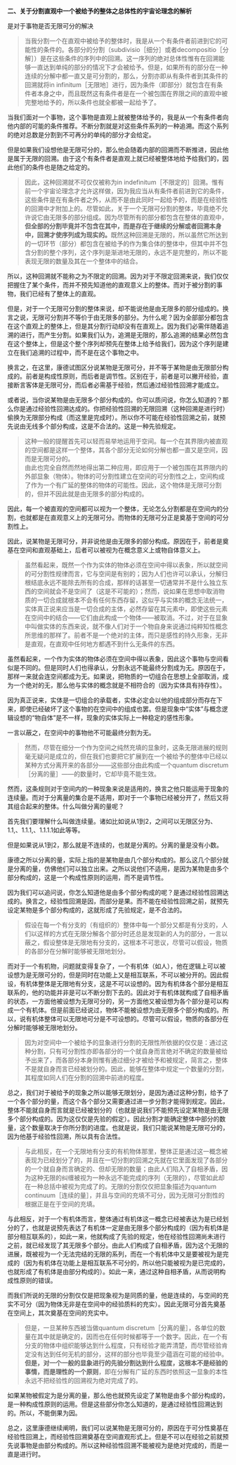 <p data-pid="vtHIWUk1"><b>二、关于分割直观中一个被给予的整体之总体性的宇宙论理念的解析</b></p><p data-pid="4bAnS54F">是对于事物是否无限可分的解决</p><blockquote data-pid="vjmQKndG">当我分割一个在直观中被给予的整体时，我是从一个有条件者前进到它的可能性的条件的。各部分的分割（subdivisio［细分］或者decompositio［分解］）是在这些条件的序列中的回溯。这一序列的绝对总体性惟有在回溯能够一直达到单纯的部分的情况下才会被给予。但是，如果所有的部分在一种连续的分解中都一直又是可分割的，那么，分割亦即从有条件者到其条件的回溯就将in infinitum［无限地］进行，因为条件（即部分）就包含在有条件者本身之中，而且既然这有条件者是在一个被包围在界限之间的直观中被完整地给予的，所以条件也就全都被一起给予了。</blockquote><p data-pid="3uOKt5Rs">当我们面对一个事物，这个事物是直观上就被整体给予的，我是从一个有条件者向他内部的可能的条件推荐。不断分割就是对这些条件系列的一种追溯。而这个系列的绝对总数是分割到不可再分的单纯的部分才会给定。</p><p data-pid="FcXp3wri">但是如果我们设想他是无限可分的，那么他会随着内部的回溯而不断推进，因此他是属于无限的回溯。由于这个有条件者是直观上就已经被整体地给予给我们的，因此他们的条件也是随之给定的。</p><blockquote data-pid="RJmIJQLZ">因此，这种回溯就不可仅仅被称为in indefinitum［不限定的］回溯。惟有前一个宇宙论理念才允许这样做，因为我应当从有条件者前进到它的条件，这些条件是在有条件者之外，从而不是由此同时一起给予的，而是在经验性的回溯中才附加上的。尽管如此，关于一个无限可分割的整体，毕竟绝不允许说它由无限多的部分组成。因为尽管所有的部分都包含在整体的直观中，<b>但全部的分割毕竟并不包含在其中，而是存在于继续的分解或者回溯本身中，回溯才使序列成为现实的。</b>既然这种回溯是无限的，所以虽然它所达到的一切环节（部分）都包含在被给予的作为集合体的整体中，但其中并不包含分割的整个序列，这个序列是渐进地无限的，永远不是完整的，所以不能表现无限的数量及其在一个整体中的结合。</blockquote><p data-pid="TOCDQkel">所以，这种回溯就不能称之为不限定的回溯。因为对于不限定回溯来说，我们仅仅把握住了某个条件，而并不预先知道他的直观意义上的整体。而对于被分割的事物，我们已经有了整体上的直观。</p><p data-pid="1_O_ER_h">但是，对于一个无限可分割的整体来说，却不能说他是由无限多的部分组成的。换言之说，无限可分割并不等价于由无限多的部分。为什么呢？因为全部部分都包含在这个直观上的整体上，但是其分割行动却没有在直观上。因为我们必需伴随着追溯的进行，而产生分割。如果我们认为，追溯是无限的，那么追溯的结果必然包含在这个整体上，但是这个整个序列却预先在整体上给予给我们，因为这个序列是建立在我们追溯的过程中，而不是在这个事物之中。</p><p data-pid="rp-QemHZ">换言之，在这里，康德试图区分说某物是无限可分，并不等于某物是由无限部分构成的。前者是构成性原则，而后者是调节性。区别在于，前者是可以撇开经验，直接断言客体是无限可分，而后者必需基于经验，然后通过经验性回溯才能成立。</p><p data-pid="lnzRvDTQ">或者说，当你说某物是由无限多个部分构成的。你可以质问说，你怎么知道的？那么你是通过经验性回溯达成的。你把经验性回溯的无限回溯（这种回溯是进行时）偷换为无限部分构成（而这里是完成时）。所以你不可能在经验性回溯之前，就预先说由无线多个部分构成，这是不合法的。这是一种先验规定。</p><blockquote data-pid="vQgPfCMT">这种一般的提醒首先可以轻而易举地运用于空间。每一个在其界限内被直观的空间都是这样一个整体，其各个部分无论如何分解也都一直又是空间，因而是无限可分的。<br>由此也完全自然而然地得出第二种应用，即应用于一个被包围在其界限内的外部显象（物体）。物体的可分割性建立在空间的可分割性之上，空间构成了作为一个有广延的整体的物体的可能性。因此，这个物体是无限可分割的，但并不因此就是由无限多的部分构成的。</blockquote><p data-pid="c0ewBusP">因此，每一个被直观的空间都可以视为一个整体，无论怎么分割都是在空间内的分割，也就都是在直观意义上的无限可分。而物体的无限可分正是奠基于空间的可分割性上。</p><p data-pid="wraDOdDh">因此，说某物是无限可分，并非说他是由无限多的部分构成。原因在于，前者是奠基在空间和直观基础上，后者可以被视为在概念意义上或物自体意义上。</p><blockquote data-pid="NkSyOEnz">虽然看起来，既然一个作为实体的物体必须在空间中得以表象，所以就空间的可分割性规律而言，它与空间是有别的；因为人们也许可以承认，分解归根结底永远不能除去所有的合成，那样的话甚至一切通常并不是什么独立东西的空间就会不是空间了（这是不可能的）；然而，说如果在思想中取消物质的一切合成就根本不会有任何东西存留，这似乎与实体的概念无法统一，实体真正说来应当是一切合成的主体，必然存留在其元素中，即使这些元素在空间中的结合——它们由此构成一个物体——被取消。不过，对于在显象中叫做实体的东西来说，就不像人们对于一个物自身来说通过纯粹知性概念所思维的那样了。前者不是一个绝对的主体，而只是感性的持久形象，无非是直观，在直观中任何地方都遇不到什么无条件的东西。</blockquote><p data-pid="I7pOWjOY">虽然看起来，一个作为实体的物体必须在空间中得以表象，因此这个事物与空间看似是不同的。但是同时人们也得承认，分割永远不能最终分割成为无。原因在于，那样一来就会连空间都成为无。如果说，把物质的一切组合在思想上全部取消，成为一个绝对的无，那么他与实体的概念就是不相符合的（因为实体具有持存性）。</p><p data-pid="AIIha-Kf">因为真正说来，实体是一切组合的承载者，实体必定会以他的组成部分而存在下来，即使已经破坏了这个事物的在空间中的组成也罢。但是现象中“实体”与概念逻辑设想的“物自体”是不一样，现象的实体实际上一种稳定的感性形象。</p><p data-pid="TNyGWoI4">一言以蔽之，在空间中的事物他不可能最终分割为无。</p><blockquote data-pid="6DzoYPUP">然而，尽管在细分一个作为空间之纯然充填的显象时，这条无限进展的规则毫无疑问是成立的，但在我们也要把它扩展到在一个被给予的整体中已经以某种方式分离开来的各部分——这些部分由此构成一个quantum discretum［分离的量］——的数量时，它却毕竟不能生效。</blockquote><p data-pid="__EWdmfM">然而，这条规则对于空间内的一种现象来说是适用的，换言之他只能运用于现象的连续量。而对于分离量的集合是不适用，即对于一个事物已经被分开了，然后又将其组合起来的整体。什么叫做分离的量呢？</p><p data-pid="QLoLcZ9N">首先我们要理解什么叫做连续量。诸如比如说从1到2，之间可以无限区分为、1.1,、1.1.1,、1.1.1.1如此等等。</p><p data-pid="uzsOD3a-">但是如果说从1到2，那么就是不连续的，也就是分离的。分离的量是没有小数。</p><p data-pid="MyodR_fW">康德之所以分离的量，实际上指的是某物是由几个部分构成的。那么这几个部分就是分离的量，仿佛他们可以独立出来。之所以说他们不适用，是因为某物是由多个部分构成的，这是一个构成性原则的运用，而不是调节性。</p><p data-pid="Fi5tO2fH">因为我们可以追问说，你怎么知道他是由多个部分构成的呢？是通过经验性回溯达成的。换言之，经验性回溯是因，而部分是果。而不能在经验性回溯之前，就预先设定某物是多个部分构成的，这就形成了先验规定，是不合法的。</p><blockquote data-pid="E3dtZg46">假设在每一个有分支的（有组织的）整体中每一个部分又都是有分支的，人们以这样的方式在无限分解各个部分时还总是发现新的人为的部分，一言以蔽之，假设整体是无限地有分支的，这根本不可思议，尽管可以假设，物质的各部分在分解时能够被无限地划分。</blockquote><p data-pid="CYCijCxj">而对于一个有机物，问题就变得复杂了，一个有机体（如人），他在逻辑上可以被设想为是无限可分的，但是同时在功能上又是相互联系，不可以被分开的。因此假设，有机体整体是无限地有分支，这是不可以设想的。因为有机体各个部分是相互联系的，他的功能并非是可以不断分割下去的。因此对于有机体就构成了自相矛盾的状态，一方面他被设想为无限可分的，另一方面他又被设想为各个部分是可以构成一个有机体。但是前面已经说过，物体不能被设想为由无限多个部分构成的。所以，说有机体整体可以无限地可分是不可设想的。尽管可以假设，物质的各部分在分解时能够被无限地划分。</p><blockquote data-pid="AkWPkgYV">因为对空间中一个被给予的显象进行分割的无限性所依据的仅仅是：通过这种分割，只有可分割性亦即各部分的一个就自身而言绝对不确定的数量被给予出来了，而各部分本身则惟有通过细分才被给予和被规定，简言之，整体不是就自身而言已经被划分的。因此，能够在整体中规定一个数量的分割，其程度如同人们在分割的回溯中前进的程度。</blockquote><p data-pid="47XQA4yP">总之，我们对于被给予的现象之所以能够无限划分，是因为通过这种分割，给予了一个各个部分的量，而这个各个部分又需要通过进一步分割才能得到规定。因此，整体不能就自身而言就是已经被划分的（也就是说我们不能预先设定某物是由无限多个部分构成的。因为这仅仅是先验的假定）。因此分割才能确定整体中部分的数量，这个数量取决于你所分割的进度。也就是说，我们只能说某物是无限可分的，因为他基于经验性回溯，所以具有合法性。</p><blockquote data-pid="GI7b-1jU">与此相反，在一个无限地有分支的有机物体那里，整体正是通过这一概念被表现为已经划分了的，并且在一切分割的回溯之先就在它里面发现了各部分的一个就自身而言确定的、但却无限的数量；由此人们陷入了自相矛盾，因为这种无限的纠缠被视为一种永远不能完成的序列（无限的），尽管如此却在一种总括中被视为完成了的。无限的分割仅仅把显象描述为quantum continuum［连续的量］，并且与空间的充填不可分，因为无限可分割性的根据正是在于空间的充填。</blockquote><p data-pid="TxSFBjyl">与此相反，对于一个有机体而言，整体通过有机体这一概念已经被表达为是已经划分的了，也就是说预先表达了有机体一定是由无限多个部分构成的（因为有机体是部分相互联系的），如此一来，他就构成了先验的规定，他在经验性回溯尚未进行之前，就已经发现了其无限多个部分。由此人们构成了自相矛盾，因为这个无限的进展，既被视为一个无法完结的无限的系列，而在一个有机体中又是要被视为是完成的（因为有机体在功能上是相互联系不可分的，所以他只能被视为是已完成的，也就形成了有机体是由部分构成的）。如此一来，通过这种自相矛盾，从而说明构成性原则的错误。</p><p data-pid="QGjSfNJO">而我们所说的无限的分割仅仅是把现象视为是同质的量，他是连续的，与空间的充实不可分（因为物体无非是在空间中的经验质料的充实）。因此无限可分首先奠基在空间上，其次奠基在空间的充实中。</p><blockquote data-pid="v-smTgQy">但是，一旦某种东西被当做quantum discretum［分离的量］，各单位的数量在其中就是确定的，因而也在任何时候都等于一个数字。因此，在一个有分支的物体中组织能够达到什么程度，只有经验才能弄清楚，而尽管经验肯定没有达到任何无机的部分，这样的部分也毕竟至少蕴涵在可能的经验中。<b>但是，对一个一般的显象进行的先验分割达到什么程度，这根本不是经验的事情，而是理性的一个原则</b>，即在分解有广延的东西时依照这一显象的本性永远不把经验性的回溯视为绝对完成了的。</blockquote><p data-pid="sT11SV-H">如果某物被假定为是分离的量，那么他也就预先设定了某物是由多个部分构成的，是一种构成性原则的运用。但是这些部分你怎么知道的，是通过经验性回溯达到的。所以，不能倒果为因。</p><p data-pid="OcXkr22r">总之，这里康德继续阐明，我们可以说某物是无限可分的，原因在于可分性奠基在经验性回溯上，而经验性回溯奠基在空间直观形式上。但是不可以在经验之前就预先说事物是由部分构成的。所以这种经验性回溯不能被视为是绝对完成的，而是一直是进行时。</p>